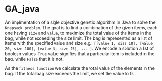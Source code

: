 # GA_java
An implmentation of a sigle objective genetic algorithm in Java to solve the ```Knapsack problem```.
The goal is to find a combination of the given items, each one having ```size``` and ```value```, to maximize the total value of the items in the bag,
while not exceeding the size limit.
The bag is represented as a list of items with the specified value and size e.g.:
```[[value 1, size 10], [value 20, size 100], [value 5, size 15], ... ]```.
We encode a solution a list of boolean values. ```True``` value signifies that a particular item is included in the bag, while ```False``` that it is not.

As the ```fitness function``` we calculate the total value of the elements in the bag. If the total bag size exceeds the limit, we set the value to 0.
